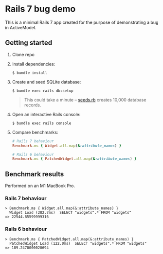 # Rails 7 bug demo

This is a minimal Rails 7 app created for the purpose of demonstrating a bug in ActiveModel.

## Getting started

1. Clone repo
2. Install dependencies:
    ```
    $ bundle install
    ```
3. Create and seed SQLite database:
    ```
    $ bundle exec rails db:setup
    ```

    > This could take a minute – [seeds.rb](db/seeds.rb) creates 10,000 database records.
4. Open an interactive Rails console:
    ```
    $ bundle exec rails console
    ```
5. Compare benchmarks:
    ```ruby
    # Rails 7 behaviour
    Benchmark.ms { Widget.all.map(&:attribute_names) }

    # Rails 6 behaviour
    Benchmark.ms { PatchedWidget.all.map(&:attribute_names) }
    ```

## Benchmark results

Performed on an M1 MacBook Pro.

### Rails 7 behaviour

```
> Benchmark.ms { Widget.all.map(&:attribute_names) }
  Widget Load (282.7ms)  SELECT "widgets".* FROM "widgets"
=> 22544.85599999316
```

### Rails 6 behaviour

```
> Benchmark.ms { PatchedWidget.all.map(&:attribute_names) }
  PatchedWidget Load (122.0ms)  SELECT "widgets".* FROM "widgets"
=> 189.2470000020694
```
